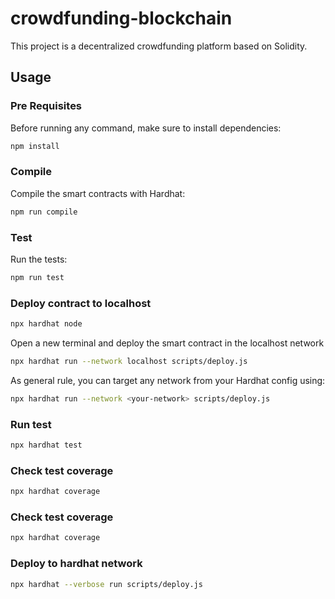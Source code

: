 # crowdfunding-blockchain

This project is a decentralized crowdfunding platform based on Solidity.

## Usage

### Pre Requisites

Before running any command, make sure to install dependencies:

```sh
npm install
```

### Compile

Compile the smart contracts with Hardhat:

```sh
npm run compile
```

### Test

Run the tests:

```sh
npm run test
```

### Deploy contract to localhost

```sh
npx hardhat node
```

Open a new terminal and deploy the smart contract in the localhost network

```sh
npx hardhat run --network localhost scripts/deploy.js
```

As general rule, you can target any network from your Hardhat config using:

```sh
npx hardhat run --network <your-network> scripts/deploy.js
```

### Run test

```sh
npx hardhat test
```

### Check test coverage

```sh
npx hardhat coverage
```

### Check test coverage

```sh
npx hardhat coverage
```

### Deploy to hardhat network

```sh
npx hardhat --verbose run scripts/deploy.js
```

